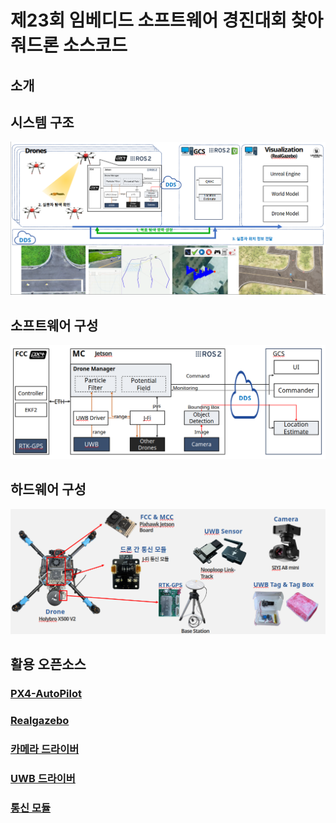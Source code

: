 # 제23회 임베디드 소프트웨어 경진대회 찾아줘드론 소스코드

## 소개



## 시스템 구조

![System Architecture](docs/image-2.png)

## 소프트웨어 구성

![Software Architecture](docs/image.png)

## 하드웨어 구성

![Hardware Architecture](docs/image-1.png)

## 활용 오픈소스

### [PX4-AutoPilot](https://github.com/PX4/PX4-Autopilot)

### [Realgazebo](https://github.com/SUV-Lab/RealGazebo-ROS2)

### [카메라 드라이버](https://github.com/SUV-Lab/siyi_sdk)

### [UWB 드라이버](https://github.com/Porofly/nlink_parser_ros2)

### [통신 모듈](https://github.com/SUV-Lab/J-Fi)
